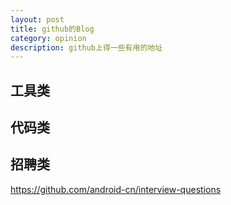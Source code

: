 ```yaml
---
layout: post
title: github的Blog
category: opinion
description: github上得一些有用的地址 
---
```

## 工具类


## 代码类


## 招聘类

https://github.com/android-cn/interview-questions



[BeiYuu]:    http://beiyuu.com  "BeiYuu"
